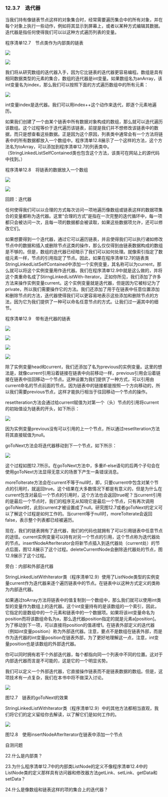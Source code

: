    

### 12.3.7　迭代器

当我们持有像链表节点这样的对象集合时，经常需要遍历集合中的所有对象，并在每个对象上执行一些动作，例如将其显示到屏幕上，或者以某种方式编辑其数据。迭代器是指任何使得我们可以以这种方式遍历列表的变量。

程序清单12.7　节点类作为内部类的链表

![](0-Assets/Epubook/程序员编程语言经典合集（计算机科学丛书5册套装），javapython编程语言含经典教材龙书《编译原理》%20(Bruce%20Eckel%20%20Alfred%20V.%20Aho%20%20Monica%20S.%20Lam%20etc.)%20(Z-Library)/images/image11379.jpeg)

![](0-Assets/Epubook/程序员编程语言经典合集（计算机科学丛书5册套装），javapython编程语言含经典教材龙书《编译原理》%20(Bruce%20Eckel%20%20Alfred%20V.%20Aho%20%20Monica%20S.%20Lam%20etc.)%20(Z-Library)/images/image11380.jpeg)

我们将从研究数组的迭代器入手，因为它比链表的迭代器更容易编程。数组是具有相同数据类型的元素的集合，数组的迭代器是int变量。如果数组名为anArray，该int变量名为index，那么我们可以按照下面的方式遍历数组中的所有元素：

![](0-Assets/Epubook/程序员编程语言经典合集（计算机科学丛书5册套装），javapython编程语言含经典教材龙书《编译原理》%20(Bruce%20Eckel%20%20Alfred%20V.%20Aho%20%20Monica%20S.%20Lam%20etc.)%20(Z-Library)/images/image11381.jpeg)

int变量index是迭代器。我们可以用index++这个动作来迭代，即逐个元素地遍历。

如果我们创建了一个由某个链表中所有数据对象构成的数组，那么就可以迭代遍历该数组。这个过程等价于迭代遍历该链表，前提是我们并不想修改该链表中的数据，而只是想查看这些数据。正是因为这个原因，列表类中通常会有一个方法将链表中的所有数据都放入一个数组中。程序清单12.8展示了一个这样的方法，这个方法名为toArray，可以添加到程序清单12.7的列表类中。（StringLinkedListSelfContained类也包含这个方法，该类可在网站上的源代码中找到。）

程序清单12.8　将链表的数据放入一个数组

![](0-Assets/Epubook/程序员编程语言经典合集（计算机科学丛书5册套装），javapython编程语言含经典教材龙书《编译原理》%20(Bruce%20Eckel%20%20Alfred%20V.%20Aho%20%20Monica%20S.%20Lam%20etc.)%20(Z-Library)/images/image11382.jpeg)

![](0-Assets/Epubook/程序员编程语言经典合集（计算机科学丛书5册套装），javapython编程语言含经典教材龙书《编译原理》%20(Bruce%20Eckel%20%20Alfred%20V.%20Aho%20%20Monica%20S.%20Lam%20etc.)%20(Z-Library)/images/image11383.jpeg)

回顾：迭代器

任何使得我们可以以合理的方式每次访问一项地遍历像数组或链表这样的数据项集合的变量都称为迭代器。这里“合理的方式”是指在一次完整的迭代循环中，每一项都只会被访问一次，且每一项的数据都会被读取，如果这些数据项允许，还可以修改它们。

如果想要得到一个迭代器，通过它可以遍历链表，并且使得我们可以执行诸如修改节点中的数据和插入或删除节点这类的操作，那么仅仅得到由链表数据构成的数组是不够的。但是，数组的迭代器已经暗示了我们可以如何处理。就像索引指定了数组元素一样，节点的引用指定了节点。因此，如果在程序清单12.7的链表类StringLinkedListSelfContained中添加一个实例变量，其名称可以为current，那么就可以将这个实例变量用作迭代器。我们在程序清单12.9中就是这么做的，并将这个类重命名成了StirngLinkedListWith-Iterator。正如你所见，我们添加了许多方法来操作实例变量current。这个实例变量就是迭代器，但是因为它被标记为了private，所以我们需要操作它的方法。我们还添加了用于在链表中任意位置添加和删除节点的方法，迭代器使得我们可以更容易地表示这些添加和删除节点的方法，因为它为我们提供了一种可以命名任意节点的方式。让我们过一遍其中的细节。

程序清单12.9　带有迭代器的链表

![](0-Assets/Epubook/程序员编程语言经典合集（计算机科学丛书5册套装），javapython编程语言含经典教材龙书《编译原理》%20(Bruce%20Eckel%20%20Alfred%20V.%20Aho%20%20Monica%20S.%20Lam%20etc.)%20(Z-Library)/images/image11384.jpeg)

![](0-Assets/Epubook/程序员编程语言经典合集（计算机科学丛书5册套装），javapython编程语言含经典教材龙书《编译原理》%20(Bruce%20Eckel%20%20Alfred%20V.%20Aho%20%20Monica%20S.%20Lam%20etc.)%20(Z-Library)/images/image11385.jpeg)

![](0-Assets/Epubook/程序员编程语言经典合集（计算机科学丛书5册套装），javapython编程语言含经典教材龙书《编译原理》%20(Bruce%20Eckel%20%20Alfred%20V.%20Aho%20%20Monica%20S.%20Lam%20etc.)%20(Z-Library)/images/image11386.jpeg)

![](0-Assets/Epubook/程序员编程语言经典合集（计算机科学丛书5册套装），javapython编程语言含经典教材龙书《编译原理》%20(Bruce%20Eckel%20%20Alfred%20V.%20Aho%20%20Monica%20S.%20Lam%20etc.)%20(Z-Library)/images/image11387.jpeg)

除了实例变量head和current，我们还添加了名为previous的实例变量。这里的想法是，就像current引用沿着链接在链表中向前移动一样，previous引用会沿着链接在链表中往回移动一个节点。这种设置为我们提供了一种方式，可以引用由current命名的节点前面的节点。因为链表中的链接都是按照一个方向移动的，所以我们需要previous节点，这样才能执行相当于往回移动一个节点的操作。

resetIteration方法会通过给current赋值为对第一个（头）节点的引用将current的初始值设为链表的开头，如下所示：

![](../Images/image11388.gif)

因为实例变量previous没有可以引用的上一个节点，所以通过resetIteration方法将其直接赋值为null。

goToNext方法会将迭代器移动到下一个节点，如下所示：

![](../Images/image11389.gif)

这个过程如图12.7所示。在goToNext方法中，多重if-else语句的后两个子句会在使用goToNext方法显得无意义的场景下产生一条错误消息。

moreToIterate方法会在current不等于null时，即，只要current中包含对某个节点的引用时，就返回true。这个结果在大多数情况下都是有意义的，但是为什么在current包含对最后一个节点的引用时，这个方法也会返回true呢？当current引用的是最后一个节点时，我们的程序无从知晓它是最后一个节点，只有再次调用goToNext时，此刻current才被设置成了null。研究图12.7或者goToNext的定义可以了解这个过程是如何工作的。当current等于null时，moreToIterate会返回false，表示整个列表都已经被遍历。

现在，我们的链表拥有了迭代器，我们的代码也就拥有了可以引用链表中任意节点的途径。current实例变量可以持有对另一个节点的引用，这个节点称为迭代器处的节点。insertNodeAfterIterator会将新节点插入到迭代器处（current处）的节点后面，图12.8展示了这个过程。deleteCurrentNode会删除迭代器处的节点，图12.9展示了这个过程。

旁白：内部和外部迭代器  

StringLinkedListWithIterator类（程序清单12.9）使用了ListNode类型的实例变量current作为迭代器来逐个遍历链表中的节点。在链表中以这种方式定义的类称为内部迭代器。  

如果通过toArray方法将链表中的值复制到一个数组中，那么我们就可以使用int类型的变量作为数组上的迭代器。这个int变量持有的是该数组的一个索引，因此，它指定的是数组中的一个元素和链表中的一个数据项。如果将该int变量命名为position而将该数组命名为a，那么迭代器position指定的就是元素a[position]。为了移动到下一项，可以直接将position的值递增1。在链表外部定义的迭代器（例如int变量position）称为外部迭代器。注意，要点不是数组在链表外部，而是作为迭代器的int变量position在链表外部，为了更好地理解这一点，注意，int变量position也是该数组的外部迭代器。  

你可以同时拥有若干个外部迭代器，每个都指向同一个列表中不同的位置。这对于内部迭代器而言是不可能的，这是它的一个明显劣势。  

我们可以定义一个外部迭代器，它直接操作链表而不是链表数据的数组。但是，这项技术有一点复杂，我们在本书中将不做深入讨论。  

![](0-Assets/Epubook/程序员编程语言经典合集（计算机科学丛书5册套装），javapython编程语言含经典教材龙书《编译原理》%20(Bruce%20Eckel%20%20Alfred%20V.%20Aho%20%20Monica%20S.%20Lam%20etc.)%20(Z-Library)/images/image11390.jpeg)

图12.7　链表的goToNext的效果

StringLinkedListWithIterator类（程序清单12.9）中的其他方法都相当直观，我们将它们的定义留给你去解读，以了解它们是如何工作的。

![](0-Assets/Epubook/程序员编程语言经典合集（计算机科学丛书5册套装），javapython编程语言含经典教材龙书《编译原理》%20(Bruce%20Eckel%20%20Alfred%20V.%20Aho%20%20Monica%20S.%20Lam%20etc.)%20(Z-Library)/images/image11391.jpeg)

图12.8　使用insertNodeAfterIterator在链表中添加一个节点

自测问题

22.什么是内部类？

23.为什么程序清单12.7中的内部类ListNode的定义不像程序清单12.4中的ListNode类的定义那样具有访问器和修改器方法getLink、setLink、getData和setData？

24.什么是像数组和链表这样的项的集合上的迭代器？